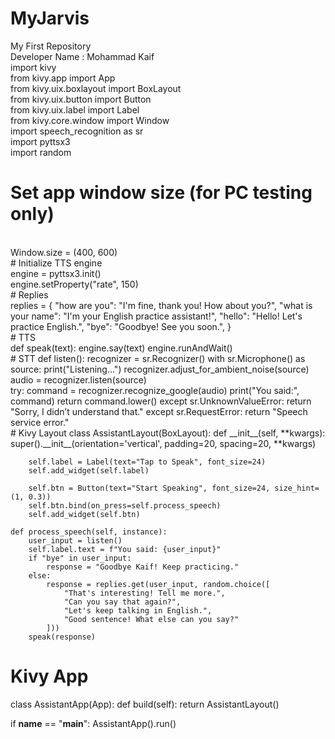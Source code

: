 # MyJarvis
My First Repository
<br>
Developer Name : Mohammad Kaif
<br>
import kivy
<br>
from kivy.app import App
<br>
from kivy.uix.boxlayout import BoxLayout
<br>
from kivy.uix.button import Button
<br>
from kivy.uix.label import Label
<br>
from kivy.core.window import Window
<br>
import speech_recognition as sr
<br>
import pyttsx3
<br>
import random
<br>
# Set app window size (for PC testing only)
<br>
Window.size = (400, 600)
<br>
# Initialize TTS engine
<br>
engine = pyttsx3.init()
<br>
engine.setProperty("rate", 150)
<br>
# Replies
<br>
replies = {
    "how are you": "I'm fine, thank you! How about you?",
    "what is your name": "I'm your English practice assistant!",
    "hello": "Hello! Let's practice English.",
    "bye": "Goodbye! See you soon.",
}
<br>
# TTS
<br>
def speak(text):
    engine.say(text)
    engine.runAndWait()
<br>
# STT
def listen():
    recognizer = sr.Recognizer()
    with sr.Microphone() as source:
        print("Listening...")
        recognizer.adjust_for_ambient_noise(source)
        audio = recognizer.listen(source)
<br>
    try:
        command = recognizer.recognize_google(audio)
        print("You said:", command)
        return command.lower()
    except sr.UnknownValueError:
        return "Sorry, I didn’t understand that."
    except sr.RequestError:
        return "Speech service error."
<br>
# Kivy Layout
class AssistantLayout(BoxLayout):
    def __init__(self, **kwargs):
        super().__init__(orientation='vertical', padding=20, spacing=20, **kwargs)

        self.label = Label(text="Tap to Speak", font_size=24)
        self.add_widget(self.label)

        self.btn = Button(text="Start Speaking", font_size=24, size_hint=(1, 0.3))
        self.btn.bind(on_press=self.process_speech)
        self.add_widget(self.btn)

    def process_speech(self, instance):
        user_input = listen()
        self.label.text = f"You said: {user_input}"
        if "bye" in user_input:
            response = "Goodbye Kaif! Keep practicing."
        else:
            response = replies.get(user_input, random.choice([
                "That's interesting! Tell me more.",
                "Can you say that again?",
                "Let's keep talking in English.",
                "Good sentence! What else can you say?"
            ]))
        speak(response)

# Kivy App
class AssistantApp(App):
    def build(self):
        return AssistantLayout()

if __name__ == "__main__":
    AssistantApp().run()
